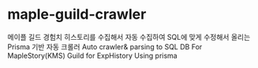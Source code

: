 # maple-guild-crawler

메이플 길드 경험치 히스토리를 수집해서 자동 수집하여 SQL에 맞게 수정해서 올리는 Prisma 기반 자동 크롤러
Auto crawler& parsing to SQL DB For MapleStory(KMS) Guild for ExpHistory
Using prisma